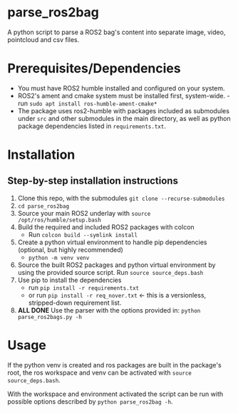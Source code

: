 # parse_ros2bag
A python script to parse a ROS2 bag's content into separate image, video, pointcloud and csv files.

# Prerequisites/Dependencies
- You must have ROS2 humble installed and configured on your system.
- ROS2's ament and cmake system must be installed first, system-wide.
	-run `sudo apt install ros-humble-ament-cmake*`
- The package uses ros2-humble with packages included as submodules under `src` and other submodules in the main directory, as well as python package dependencies listed in `requirements.txt`.

# Installation

## Step-by-step installation instructions
1. Clone this repo, with the submodules `git clone --recurse-submodules`
2. `cd parse_ros2bag`
3. Source your main ROS2 underlay with `source /opt/ros/humble/setup.bash`
4. Build the required and included ROS2 packages with colcon
	- Run `colcon build --symlink install`
5. Create a python virtual environment to handle pip dependencies (optional, but highly recommended)
	- `python -m venv venv`
6. Source the built ROS2 packages and python virtual environment by using the provided source script. Run `source source_deps.bash`
7. Use pip to install the dependencies
	- run `pip install -r requirements.txt`
	- or run `pip install -r req_nover.txt` <- this is a versionless, stripped-down requirement list.
8. **ALL DONE** Use the parser with the options provided in: `python parse_ros2bags.py -h`

# Usage
If the python venv is created and ros packages are built in the package's root, the ros workspace and venv can be activated with `source source_deps.bash`.

With the workspace and environment activated the script can be run with possible options described by `python parse_ros2bag -h`.
